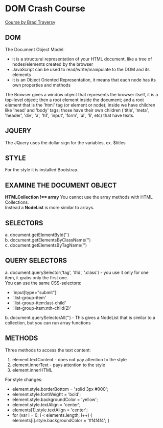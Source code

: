 # DOM Crash Course

[Course by Brad Traversy](https://www.youtube.com/watch?v=0ik6X4DJKCc&list=PLillGF-RfqbYE6Ik_EuXA2iZFcE082B3s)

## DOM

The Document Object Model:

- it is a structural representation of your HTML document, like a tree of nodes/elements created by the browser<br>
- JavaScript can be used to read/write/manipulate to the DOM and its elements<br>
- it is an Object Oriented Representation, it means that each node has its own properties and methods<br>

The Browser gives a window object that represents the browser itself, it is a top-level object; then a root element inside the document; and a root element that is the 'html' tag (or element or node); inside we have children like 'head' and 'body' tags; those have their own children ('title', 'meta', 'header', 'div', 'a', 'h1', 'input', 'form', 'ul', 'li', etc) that have texts.<br>

## JQUERY

The JQuery uses the dollar sign for the variables, ex. \$titles

## STYLE

For the style it is installed Bootstrap.

## EXAMINE THE DOCUMENT OBJECT

**HTMLCollection !== array**
You cannot use the array methods with HTML Collections.<br>
Instead a **NodeList** is more similar to arrays.<br>

## SELECTORS

a. document.getElementById('')<br>
b. document.getElementsByClassName('')<br>
c. document.getElementsByTagName('')<br>

## QUERY SELECTORS

a. document.querySelector('tag', '#id', '.class') - you use it only for one item, it grabs only the first one.<br>
You can use the same CSS-selectors:<br>

- 'input[type="submit"]'
- '.list-group-item'
- '.list-group-item:last-child'
- '.list-group-item:nth-child(2)'

b. document.querySelectorAll('') - This gives a NodeList that is similar to a collection, but you can run array functions <br>

## METHODS

Three methods to access the text content:

1. element.textContent - does not pay attention to the style
2. element.innerText - pays attention to the style
3. element.innerHTML

For style changes:

- element.style.borderBottom = 'solid 3px #000';
- element.style.fontWeight = 'bold';
- element.style.backgroundColor = 'yellow';
- element.style.textAlign = 'center';
- elements[1].style.textAlign = 'center';
- for (var i = 0; i < elements.length; i++) {
  elements[i].style.backgroundColor = '#f4f4f4'; }
